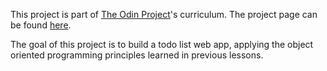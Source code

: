 This project is part of [The Odin Project](https://www.theodinproject.com)'s curriculum. The project page can be found [here](https://www.theodinproject.com/lessons/javascript-todo-list).

The goal of this project is to build a todo list web app, applying the object oriented programming principles learned in previous lessons.
